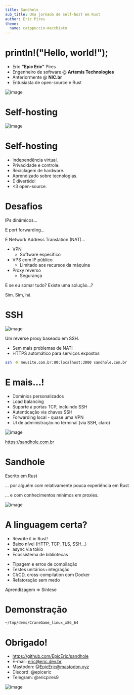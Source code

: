 ```yaml
---
title: Sandhole
sub_title: Uma jornada de self-host em Rust
author: Eric Pires
theme:
  name: catppuccin-macchiato
---
```


println!("Hello, world!");
===

<!-- column_layout: [2, 1] -->

<!-- column: 0 -->

- Eric **"Epic Eric"** Pires 
- Engenheiro de software @ **Artemis Technologies**
- Anteriormente @ **NIC.br**
- Entusiasta de open-source e Rust

<!-- column: 1 -->

![image](eric.jpg)

<!-- end_slide -->

Self-hosting
===

![image](rpi3.jpg)


<!-- end_slide -->

Self-hosting
===

<!-- incremental_lists: true -->

- Independência virtual.
- Privacidade e controle.
- Reciclagem de hardware.
- Aprendizado sobre tecnologias.
- É divertido!
- <3 open-source.

<!-- end_slide -->

Desafios
===

<!-- pause -->

IPs dinâmicos...

<!-- pause -->

E port forwarding...

<!-- pause -->

E Network Address Translation (NAT)...

<!-- incremental_lists: true -->

- VPN
  - Software específico
- VPS com IP público
  - Limitado aos recursos da máquina
- Proxy reverso
  - Segurança

<!-- end_slide -->

E se eu somar tudo? Existe uma solução...?

<!-- pause -->

Sim. Sim, há.

<!-- pause -->

<!-- jump_to_middle -->

SSH
===

<!-- end_slide -->

![image](logo_sandhole.png)

Um reverse proxy baseado em SSH.
- Sem mais problemas de NAT!
- HTTPS automático para serviços expostos

```bash
ssh -R meusite.com.br:80:localhost:3000 sandhole.com.br
```

<!-- end_slide -->

E mais...!
===

- Domínios personalizados
- Load balancing
- Suporte a portas TCP, incluindo SSH
- Autenticação via chaves SSH
- Forwarding local - quase uma VPN
- UI de administração no terminal (via SSH, claro)

<!-- end_slide -->

<!-- jump_to_middle -->

![image](example_flow.png)

<!-- alignment: center -->

https://sandhole.com.br

<!-- end_slide -->

Sandhole
===

Escrito em Rust
<!-- pause -->
... por alguém com relativamente pouca experiência em Rust
<!-- pause -->
... e com conhecimentos mínimos em proxies.

![image](does_not_compile.png)

<!-- end_slide -->

A linguagem certa?
===

<!-- incremental_lists: true -->

<!-- column_layout: [1, 1] -->

<!-- column: 0 -->

- Rewrite it in Rust!
- Baixo nível (HTTP, TCP, TLS, SSH...)
- async via tokio
- Ecossistema de bibliotecas

<!-- column: 1 -->

- Tipagem e erros de compilação
- Testes unitários+integração
- CI/CD, cross-compilation com Docker
- Refatoração sem medo

<!-- reset_layout -->

<!-- pause -->

<!-- new_lines: 2 -->

<!-- alignment: center -->

Aprendizagem => Síntese

<!-- end_slide -->

<!-- jump_to_middle -->

Demonstração
===

```fish +exec +acquire_terminal
~/tmp/demo/CraneGame_linux_x86_64
```

<!-- end_slide -->

Obrigado!
===

<!-- column_layout: [2, 1] -->

<!-- column: 0 -->

- https://github.com/EpicEric/sandhole
- E-mail: eric@eric.dev.br
- Mastodon: @EpicEric@mastodon.xyz
- Discord: @epiceric
- Telegram: @ericpires9

<!-- column: 1 -->

![image](epic_eric.png)
